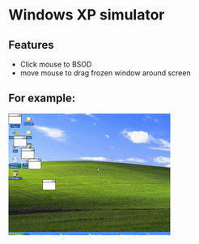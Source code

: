 # Windows XP simulator

## Features
- Click mouse to BSOD
- move mouse to drag frozen window around screen

## For example:

![](demo.gif)